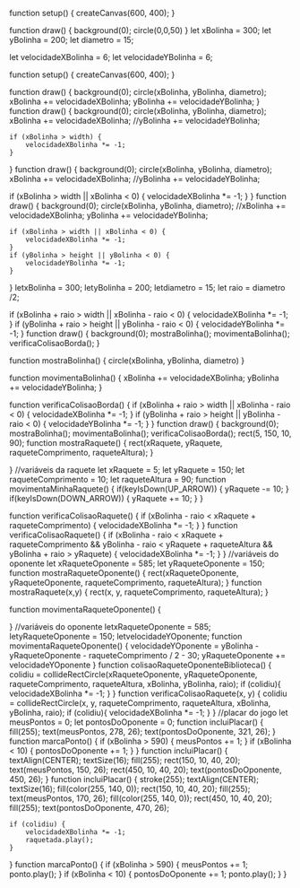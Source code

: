 function setup() {
  createCanvas(600, 400);
}

function draw() {
  background(0);
  circle(0,0,50)
}
let xBolinha = 300;
let yBolinha = 200;
let diametro = 15;

let velocidadeXBolinha = 6;
let velocidadeYBolinha = 6;

function setup() {
    createCanvas(600, 400);
}

function draw() {
    background(0);
    circle(xBolinha, yBolinha, diametro);
    xBolinha += velocidadeXBolinha;
    yBolinha += velocidadeYBolinha;
}
function draw() {
    background(0);
    circle(xBolinha, yBolinha, diametro);
    xBolinha += velocidadeXBolinha;
    //yBolinha += velocidadeYBolinha;
    
    if (xBolinha > width) {
        velocidadeXBolinha *= -1;
    }
}
function draw() {
    background(0);
    circle(xBolinha, yBolinha, diametro);
    xBolinha += velocidadeXBolinha;
    //yBolinha += velocidadeYBolinha;
    
   if (xBolinha > width || xBolinha < 0) {
    velocidadeXBolinha *= -1;
    }
}
function draw() {
    background(0);
    circle(xBolinha, yBolinha, diametro);
    //xBolinha += velocidadeXBolinha;
    yBolinha += velocidadeYBolinha;
    
    if (xBolinha > width || xBolinha < 0) {
        velocidadeXBolinha *= -1;
    }
    if (yBolinha > height || yBolinha < 0) {
        velocidadeYBolinha *= -1;
    }
}
letxBolinha = 300;
letyBolinha = 200;
letdiametro = 15;
let raio = diametro /2;

if (xBolinha + raio > width || xBolinha - raio < 0) {
    velocidadeXBolinha *= -1;
}
if (yBolinha + raio > height || yBolinha - raio < 0) {
    velocidadeYBolinha *= -1;
}
function draw() {
    background(0);
    mostraBolinha();
    movimentaBolinha();
    verificaColisaoBorda();
}

function mostraBolinha() {
    circle(xBolinha, yBolinha, diametro)
}

function movimentaBolinha() {
    xBolinha += velocidadeXBolinha;
    yBolinha += velocidadeYBolinha;
}

function verificaColisaoBorda() {
    if (xBolinha + raio > width || xBolinha - raio < 0) {
        velocidadeXBolinha *= -1;
    }
    if (yBolinha + raio > height || yBolinha - raio < 0) {
        velocidadeYBolinha *= -1;
    }
}
function draw() {
    background(0);
    mostraBolinha();
    movimentaBolinha();
    verificaColisaoBorda();
    rect(5, 150, 10, 90);
  function mostraRaquete() {
    rect(xRaquete, yRaquete, raqueteComprimento, raqueteAltura);
}

}
//variáveis da raquete
let xRaquete = 5;
let yRaquete = 150;
let raqueteComprimento = 10;
let raqueteAltura = 90;
function movimentaMinhaRaquete() {
  if(keyIsDown(UP_ARROW)) {
    yRaquete -= 10;
  }
  if(keyIsDown(DOWN_ARROW)) {
    yRaquete += 10;
  }
}

function verificaColisaoRaquete() {
    if (xBolinha - raio < xRaquete + raqueteComprimento) {
        velocidadeXBolinha *= -1;
    }
}
function verificaColisaoRaquete() {
    if (xBolinha - raio < xRaquete + raqueteComprimento
        && yBolinha - raio < yRaquete + raqueteAltura
        && yBolinha + raio > yRaquete) {
        velocidadeXBolinha *= -1;
    }
}
//variáveis do oponente
let xRaqueteOponente = 585;
let yRaqueteOponente = 150;
function mostraRaqueteOponente() {
    rect(xRaqueteOponente, yRaqueteOponente, raqueteComprimento, raqueteAltura);
}
function mostraRaquete(x,y) {
    rect(x, y, raqueteComprimento, raqueteAltura);
}

function movimentaRaqueteOponente() {
    
}
//variáveis do oponente
letxRaqueteOponente = 585;
letyRaqueteOponente = 150;
letvelocidadeYOponente;
function movimentaRaqueteOponente() {
    velocidadeYOponente = yBolinha - yRaqueteOponente - raqueteComprimento / 2 - 30;
    yRaqueteOponente += velocidadeYOponente
}
function colisaoRaqueteOponenteBiblioteca() {
    colidiu = collideRectCircle(xRaqueteOponente, yRaqueteOponente, raqueteComprimento, raqueteAltura, xBolinha, yBolinha, raio);
    if (colidiu){
        velocidadeXBolinha *= -1;
    }
}
function verificaColisaoRaquete(x, y) {
    colidiu = collideRectCircle(x, y, raqueteComprimento, raqueteAltura, xBolinha, yBolinha, raio);
    if (colidiu){
        velocidadeXBolinha *= -1;
    }
}
//placar do jogo
let meusPontos = 0;
let pontosDoOponente = 0;
function incluiPlacar() {
    fill(255);
    text(meusPontos, 278, 26);
    text(pontosDoOponente, 321, 26);
}
function marcaPonto() {
    if (xBolinha > 590) {
        meusPontos += 1;
    }
    if (xBolinha < 10) {
        pontosDoOponente += 1;
    }
}
function incluiPlacar() {
    textAlign(CENTER);
    textSize(16);
    fill(255);
    rect(150, 10, 40, 20);
    text(meusPontos, 150, 26);
    rect(450, 10, 40, 20);
    text(pontosDoOponente, 450, 26);
}
function incluiPlacar() {
    stroke(255);
    textAlign(CENTER);
    textSize(16);
    fill(color(255, 140, 0));
    rect(150, 10, 40, 20);
    fill(255);
    text(meusPontos, 170, 26);
    fill(color(255, 140, 0));
    rect(450, 10, 40, 20);
    fill(255);
    text(pontosDoOponente, 470, 26);

    


    if (colidiu) {
        velocidadeXBolinha *= -1;
        raquetada.play();
    }
}
function marcaPonto() {
    if (xBolinha > 590) {
        meusPontos += 1;
        ponto.play();
    }
    if (xBolinha < 10) {
        pontosDoOponente += 1;
        ponto.play();
    }
}







